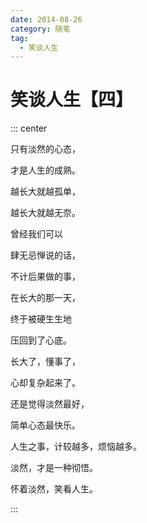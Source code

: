 ```yaml
---
date: 2014-08-26
category: 随笔
tag:
  - 笑谈人生
---
```


# 笑谈人生【四】

::: center

只有淡然的心态，

才是人生的成熟。

越长大就越孤单，

越长大就越无奈。

曾经我们可以

肆无忌惮说的话，

不计后果做的事，

在长大的那一天，

终于被硬生生地

压回到了心底。

长大了，懂事了，

心却复杂起来了。

还是觉得淡然最好，

简单心态最快乐。

人生之事，计较越多，烦恼越多。

淡然，才是一种彻悟。

怀着淡然，笑看人生。

:::
